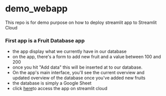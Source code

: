 # demo_webapp
This repo is for demo purpose on how to deploy streamlit app to Streamlit Cloud

### First app is a Fruit Database app
* the app display what we currently have in our database
* on the app, there's a form to add new fruit and a value between 100 and 200
* once you hit "Add data" this will be inserted at to our database.
* On the app's main interface, you'll see the current overview and updated overview of the database once you've added new fruits
* the database is simply a Google Sheet
* click [here](https://fruitdb-demo.streamlit.app/)to access the app on streamlit cloud
